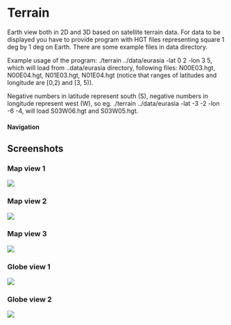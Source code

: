 # Terrain
Earth view both in 2D and 3D based on satellite terrain data. For data to be displayed you have to provide program with HGT files representing square 1 deg by 1 deg on Earth. There are some example files in data directory. 

Example usage of the program: ./terrain ../data/eurasia -lat 0 2 -lon 3 5, which will load from ..data/eurasia directory, following files: N00E03.hgt, N00E04.hgt, N01E03.hgt, N01E04.hgt (notice that ranges of latitudes and longitude are [0,2) and [3, 5)). 

Negative numbers in latitude represent south (S), negative numbers in longitude represent west (W), so eg. ./terrain ../data/eurasia -lat -3 -2 -lon -6 -4, will load S03W06.hgt and S03W05.hgt.

#### Navigation

Screenshots
---
### Map view 1
![](https://i.imgur.com/akx6tf2.png)

### Map view 2
![](https://i.imgur.com/6znMa2H.png)

### Map view 3
![](https://i.imgur.com/AzEOma8.png)

### Globe view 1
![](https://i.imgur.com/olVFbQj.png)

### Globe view 2
![](https://i.imgur.com/5bl3Nev.png)

